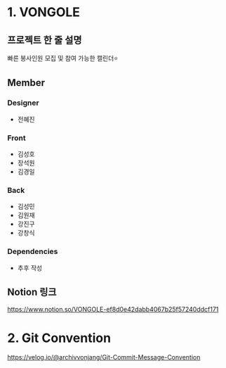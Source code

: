 # 1. VONGOLE
## 프로젝트 한 줄 설명
빠른 봉사인원 모집 및 참여 가능한 캘린더⭐

## Member
### Designer
- 전혜진

### Front
- 김성호
- 장석원
- 김경일

### Back
- 김성민
- 김원재
- 강진구
- 강창식

### Dependencies
- 추후 작성

## Notion 링크
https://www.notion.so/VONGOLE-ef8d0e42dabb4067b25f57240ddcf171


# 2. Git Convention
https://velog.io/@archivvonjang/Git-Commit-Message-Convention
